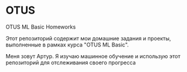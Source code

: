 # OTUS
OTUS ML Basic Homeworks

Этот репозиторий содержит мои домашние задания и проекты, выполненные в рамках курса "OTUS ML Basic".

Меня зовут Артур. Я изучаю машинное обучение и использую этот репозиторий для отслеживания своего прогресса
